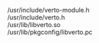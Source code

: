 /usr/include/verto-module.h  
/usr/include/verto.h  
/usr/lib/libverto.so  
/usr/lib/pkgconfig/libverto.pc  
